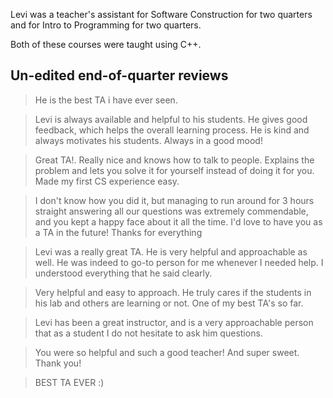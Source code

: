 Levi was a teacher's assistant for Software Construction for two quarters and for Intro to Programming for two
quarters.

Both of these courses were taught using C++.

## Un-edited end-of-quarter reviews

> He is the best TA i have ever seen.

> Levi is always available and helpful to his students. He gives good feedback, which helps the overall learning process. He is kind and always motivates his students. Always in a good mood!

> Great TA!. Really nice and knows how to talk to people. Explains the problem and lets you solve it for yourself instead of doing it for you. Made my first CS experience easy.

> I don't know how you did it, but managing to run around for 3 hours straight answering all our questions was extremely commendable, and you kept a happy face about it all the time. I'd love to have you as a TA in the future! Thanks for everything

> Levi was a really great TA. He is very helpful and approachable as well. He was indeed to go-to person for me whenever I needed help. I understood everything that he said clearly.

> Very helpful and easy to approach. He truly cares if the students in his lab and others are learning or not. One of my best TA's so far.

> Levi has been a great instructor, and is a very approachable person that as a student I do not hesitate to ask him questions.

> You were so helpful and such a good teacher! And super sweet. Thank you!

> BEST TA EVER :)
